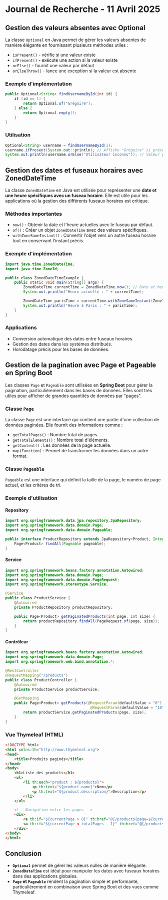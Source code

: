 # Journal de Recherche - 11 Avril 2025

## Gestion des valeurs absentes avec Optional

La classe `Optional` en Java permet de gérer les valeurs absentes de manière élégante en fournissant plusieurs méthodes utiles :

- `isPresent()` - vérifie si une valeur existe
- `ifPresent()` - exécute une action si la valeur existe
- `orElse()` - fournit une valeur par défaut
- `orElseThrow()` - lance une exception si la valeur est absente

### Exemple d'implémentation

```java
public Optional<String> findUsernameById(int id) {
    if (id == 1) {
        return Optional.of("Grégoire");
    } else {
        return Optional.empty();
    }
}
```

### Utilisation

```java
Optional<String> username = findUsernameById(1);
username.ifPresent(System.out::println); // Affiche "Grégoire" si présent
System.out.println(username.orElse("Utilisateur inconnu")); // Valeur par défaut si absent
```

## Gestion des dates et fuseaux horaires avec ZonedDateTime

La classe `ZonedDateTime` en Java est utilisée pour représenter une **date et une heure spécifiques avec un fuseau horaire**. Elle est utile pour les applications où la gestion des différents fuseaux horaires est critique.

### Méthodes importantes
- `now()` : Obtenir la date et l'heure actuelles avec le fuseau par défaut.
- `of()` : Créer un objet `ZonedDateTime` avec des valeurs spécifiques.
- `withZoneSameInstant()` : Convertir l'objet vers un autre fuseau horaire tout en conservant l'instant précis.

### Exemple d'implémentation

```java
import java.time.ZonedDateTime;
import java.time.ZoneId;

public class ZonedDateTimeExample {
    public static void main(String[] args) {
        ZonedDateTime currentTime = ZonedDateTime.now(); // Date et heure actuelles avec fuseau par défaut
        System.out.println("Heure actuelle : " + currentTime);

        ZonedDateTime parisTime = currentTime.withZoneSameInstant(ZoneId.of("Europe/Paris"));
        System.out.println("Heure à Paris : " + parisTime);
    }
}
```

### Applications
- Conversion automatique des dates entre fuseaux horaires.
- Gestion des dates dans les systèmes distribués.
- Horodatage précis pour les bases de données.

## Gestion de la pagination avec Page et Pageable en Spring Boot

Les classes `Page` et `Pageable` sont utilisées en **Spring Boot** pour gérer la pagination, particulièrement dans les bases de données. Elles sont très utiles pour afficher de grandes quantités de données par "pages".

### Classe `Page`
La classe `Page` est une interface qui contient une partie d'une collection de données paginées. Elle fournit des informations comme :
- `getTotalPages()` : Nombre total de pages.
- `getTotalElements()` : Nombre total d'éléments.
- `getContent()` : Les données de la page actuelle.
- `map(Function)` : Permet de transformer les données dans un autre format.

### Classe `Pageable`
`Pageable` est une interface qui définit la taille de la page, le numéro de page actuel, et les critères de tri.

### Exemple d'utilisation
#### Repository
```java
import org.springframework.data.jpa.repository.JpaRepository;
import org.springframework.data.domain.Page;
import org.springframework.data.domain.Pageable;

public interface ProductRepository extends JpaRepository<Product, Integer> {
    Page<Product> findAll(Pageable pageable);
}
```

#### Service
```java
import org.springframework.beans.factory.annotation.Autowired;
import org.springframework.data.domain.Page;
import org.springframework.data.domain.PageRequest;
import org.springframework.stereotype.Service;

@Service
public class ProductService {
    @Autowired
    private ProductRepository productRepository;

    public Page<Product> getPaginatedProducts(int page, int size) {
        return productRepository.findAll(PageRequest.of(page, size));
    }
}
```

#### Contrôleur
```java
import org.springframework.beans.factory.annotation.Autowired;
import org.springframework.data.domain.Page;
import org.springframework.web.bind.annotation.*;

@RestController
@RequestMapping("/products")
public class ProductController {
    @Autowired
    private ProductService productService;

    @GetMapping
    public Page<Product> getProducts(@RequestParam(defaultValue = "0") int page,
                                      @RequestParam(defaultValue = "10") int size) {
        return productService.getPaginatedProducts(page, size);
    }
}
```

### Vue Thymeleaf (HTML)
```html
<!DOCTYPE html>
<html xmlns:th="http://www.thymeleaf.org">
<head>
    <title>Produits paginés</title>
</head>
<body>
    <h1>Liste des produits</h1>
    <ul>
        <li th:each="product : ${products}">
            <p th:text="${product.name}">Nom</p>
            <p th:text="${product.description}">Description</p>
        </li>
    </ul>

    <!-- Navigation entre les pages -->
    <div>
        <a th:if="${currentPage > 0}" th:href="@{/products(page=${currentPage - 1}, size=10)}">Précédent</a>
        <a th:if="${currentPage < totalPages - 1}" th:href="@{/products(page=${currentPage + 1}, size=10)}">Suivant</a>
    </div>
</body>
</html>
```

## Conclusion
- **`Optional`** permet de gérer les valeurs nulles de manière élégante.
- **`ZonedDateTime`** est idéal pour manipuler les dates avec fuseaux horaires dans des applications globales.
- **`Page` et `Pageable`** rendent la pagination simple et performante, particulièrement en combinaison avec Spring Boot et des vues comme Thymeleaf.
